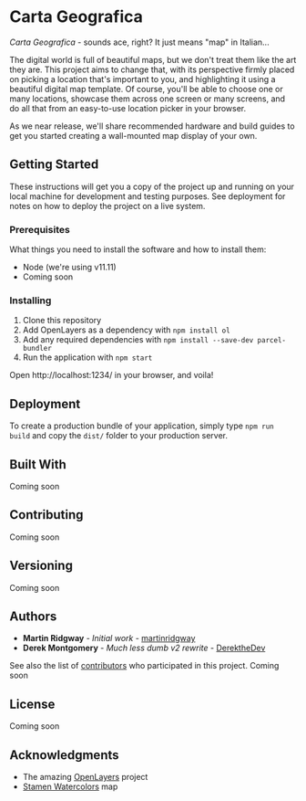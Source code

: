 # Carta Geografica

*Carta Geografica* - sounds ace, right? It just means "map" in Italian...

The digital world is full of beautiful maps, but we don't treat them like the art they are. This project aims to change that, with its perspective firmly placed on picking a location that's important to you, and highlighting it using a beautiful digital map template. Of course, you'll be able to choose one or many locations, showcase them across one screen or many screens, and do all that from an easy-to-use location picker in your browser.

As we near release, we'll share recommended hardware and build guides to get you started creating a wall-mounted map display of your own.

## Getting Started

These instructions will get you a copy of the project up and running on your local machine for development and testing purposes. See deployment for notes on how to deploy the project on a live system.

### Prerequisites

What things you need to install the software and how to install them:

- Node (we're using v11.11)
- Coming soon

### Installing

1. Clone this repository
2. Add OpenLayers as a dependency with `npm install ol`
3. Add any required dependencies with `npm install --save-dev parcel-bundler`
4. Run the application with `npm start`

Open http://localhost:1234/ in your browser, and voila!

## Deployment

To create a production bundle of your application, simply type `npm run build` and copy the `dist/` folder to your production server.

## Built With

Coming soon

## Contributing

Coming soon

## Versioning

Coming soon

## Authors

* **Martin Ridgway** - *Initial work* - [martinridgway](https://github.com/martinridgway)
* **Derek Montgomery** - *Much less dumb v2 rewrite* - [DerektheDev](https://github.com/derekthedev)

See also the list of [contributors](https://github.com/carta-geografica/contributors) who participated in this project. Coming soon

## License

Coming soon

## Acknowledgments

- The amazing [OpenLayers](https://openlayers.org/) project
- [Stamen Watercolors](http://maps.stamen.com/) map

